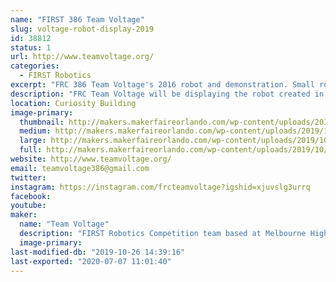 ```yaml
---
name: "FIRST 386 Team Voltage"
slug: voltage-robot-display-2019
id: 38812
status: 1
url: http://www.teamvoltage.org/
categories:
  - FIRST Robotics
excerpt: "FRC 386 Team Voltage's 2016 robot and demonstration. Small robots for driving around and information about our team."
description: "FRC Team Voltage will be displaying the robot created in the 2016 year for competition.  We plan to allow kids to attempt to drive the robot in order to show them what FIRST Robotics Teams do.  We will also be answering any questions people may have about the robot, our team, and FIRST to help spread awareness of engineering programs to help kids and teens get into engineering through robotics. Our team represents the ability to inspire younger kids to pursue and excel in STEM related fields, that everyone is always welcome in FIRST, and that everyone has a place. Our team is a group of dedicated and hardworking individuals that strive to bestow the beliefs of \"hardwork is the only work\" in all people we come by."
location: Curiosity Building
image-primary:
  thumbnail: http://makers.makerfaireorlando.com/wp-content/uploads/2019/10/FIRST-S.FL_.-Regional-2016-6034-150x150.jpg
  medium: http://makers.makerfaireorlando.com/wp-content/uploads/2019/10/FIRST-S.FL_.-Regional-2016-6034-300x168.jpg
  large: http://makers.makerfaireorlando.com/wp-content/uploads/2019/10/FIRST-S.FL_.-Regional-2016-6034-1024x573.jpg
  full: http://makers.makerfaireorlando.com/wp-content/uploads/2019/10/FIRST-S.FL_.-Regional-2016-6034.jpg
website: http://www.teamvoltage.org/
email: teamvoltage386@gmail.com
twitter: 
instagram: https://instagram.com/frcteamvoltage?igshid=xjuvslg3urrq
facebook: 
youtube: 
maker:
  name: "Team Voltage"
  description: "FIRST Robotics Competition team based at Melbourne High School. Demos, showcases, community outreach. "
  image-primary: 
last-modified-db: "2019-10-26 14:39:16"
last-exported: "2020-07-07 11:01:40"
---
```


